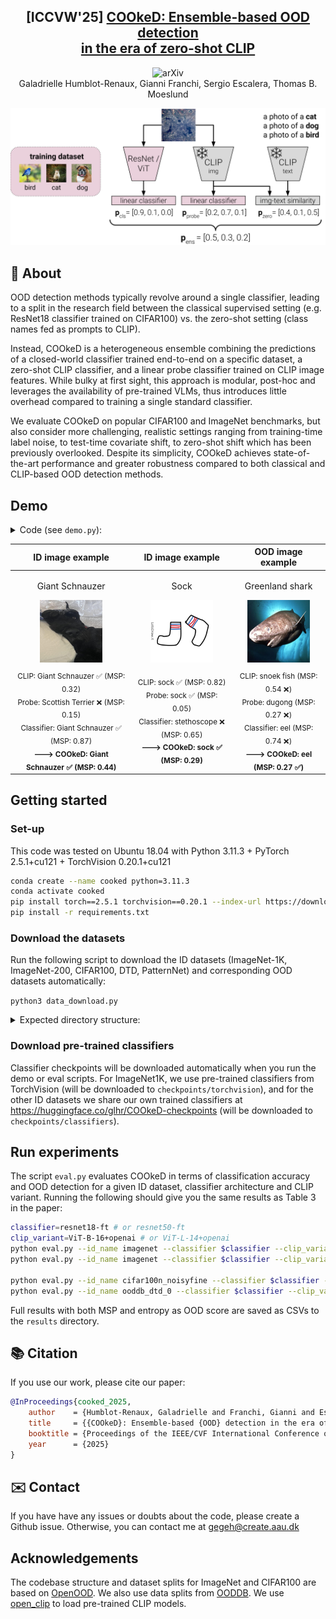 <h2 align="center">[ICCVW'25] <a href="https://arxiv.org/abs/2507.22576">COOkeD: Ensemble-based OOD detection<br/> in the era of zero-shot CLIP </a>
</h2>

  <p align="center">
    <img alt="arXiv" src="https://img.shields.io/badge/arXiv-2507.22576-b31b1b.svg"><br/>
     Galadrielle Humblot-Renaux, Gianni Franchi, Sergio Escalera, Thomas B. Moeslund
  </p>

<p align="center">
<img alt="COOkeD diagram" src="cooked_diagram.png" width="600">
</p>


## 🔎 About

OOD detection methods typically revolve around a single classifier, leading to a split in the research field between the classical supervised setting (e.g. ResNet18 classifier trained on CIFAR100) vs. the zero-shot setting (class names fed as prompts to CLIP). 

Instead, COOkeD is a heterogeneous ensemble combining the predictions of a closed-world classifier trained end-to-end on a specific dataset, a zero-shot CLIP classifier, and a linear probe classifier trained on CLIP image features. While bulky at first sight, this approach is modular, post-hoc and leverages the availability of pre-trained VLMs, thus introduces little overhead compared to training a single standard classifier.

We evaluate COOkeD on popular CIFAR100 and ImageNet benchmarks, but also consider more challenging, realistic settings ranging from training-time label noise, to test-time covariate shift, to zero-shot shift which has been previously overlooked. Despite its simplicity, COOkeD achieves state-of-the-art performance and greater robustness compared to both classical and CLIP-based OOD detection methods.


## Demo

<details>
<summary>Code (see <code>demo.py</code>):</summary>

```python
from PIL import Image
import torch
from model_utils import get_classifier_model, get_clip_model, get_probe_model
from data_utils import preprocess_image_for_clip, preprocess_image_for_cls, get_label_to_class_mapping
import glob
# load trained models
device = "cuda" # or "cpu"
clip_variant = "ViT-B-16+openai" # or ViT-B-16+openai, ViT-L-14+openai, ViT-H-14+laion2b_s32b_b79k
classifier = get_classifier_model("imagenet","resnet18-ft", is_torchvision_ckpt=True, device=device)
probe = get_probe_model("imagenet", clip_variant, device=device)
clip, clip_tokenizer, clip_logit_scale = get_clip_model(clip_variant, device=device)

clip.eval() # pre-trained CLIP model from open_clip
probe.eval() # linear probe trained on CLIP image features from ID dataset
classifier.eval() # Resnet18 trained on ID dataset

# define ID classes and encode prompts
class_mapping = get_label_to_class_mapping("imagenet")
prompts = ["a photo of a [cls]".replace("[cls]",f"{class_mapping[idx]}") for idx in range(len(class_mapping))]
with torch.no_grad():
    prompt_features = clip.encode_text(clip_tokenizer(prompts).to(device))
    prompt_features_normed = prompt_features / prompt_features.norm(dim=-1, keepdim=True)

image_paths = glob.glob("illustrations/*") 

ood_scoring = lambda softmax_probs: torch.distributions.Categorical(probs=softmax_probs).entropy().item() # entropy as OOD score
ood_scoring = lambda softmax_probs: torch.max(softmax_probs, dim=1).values.item() # maximum softmax probability (MSP) as OOD score

for image_path in image_paths:
    print(f"---------------{image_path}-------------------")
    image = Image.open(image_path).convert("RGB")

    # note: different normalization for CLIP image encoder vs. standard classifier
    image_normalized_clip = preprocess_image_for_clip(image).to(device)
    image_normalized_cls = preprocess_image_for_cls(image).to(device)

    with torch.no_grad():
        # 1. get zero-shot CLIP prediction
        clip_image_features = clip.encode_image(image_normalized_clip)
        clip_image_features_normed = clip_image_features / clip_image_features.norm(dim=-1, keepdim=True)
        text_sim = (clip_image_features_normed @ prompt_features_normed.T)
        softmax_clip_t100 = (clip_logit_scale * text_sim).softmax(dim=1)

        # 2. get probe CLIP prediction
        softmax_probe = probe(clip_image_features).softmax(dim=1)

        # 3. get classifier prediction
        softmax_classifier = classifier(image_normalized_cls).softmax(dim=1)

    # 4. combined prediction
    softmax_ensemble = torch.stack([softmax_clip_t100, softmax_probe, softmax_classifier]).mean(0)

    # class prediction and OOD scores
    pred = softmax_ensemble.argmax(dim=1)
    ood_score = ood_scoring(softmax_ensemble)

    print("CLIP:", class_mapping[softmax_clip_t100.argmax(dim=1).item()], f"(MSP: {ood_scoring(softmax_clip_t100):.2f})")
    print("Probe:", class_mapping[softmax_probe.argmax(dim=1).item()], f"(MSP: {ood_scoring(softmax_probe):.2f})")
    print("Classifier:", class_mapping[softmax_classifier.argmax(dim=1).item()], f"(MSP: {ood_scoring(softmax_classifier):.2f})")
    print("---> COOkeD:", class_mapping[pred.item()] , f"(MSP: {ood_score:.2f})")
    
    print(f"--------------------------------------------------------------------------------------------------------------")
```
</details>

| ID image example | ID image example | OOD image example |
|:---:|:---:|:---:|
| <p align="center">Giant Schnauzer</p><img src="illustrations/IMG_0409-768x1176.jpg" width="100" height="100"> | <p align="center">Sock</p><img src="illustrations/ythedc5f1.png" width="100" height="100"> | <p align="center">Greenland shark</p><img src="illustrations/greenland_shark.jpg"  width="100" height="100"> |
| <sub>CLIP: Giant Schnauzer ✅ (MSP: 0.32)<br>Probe: Scottish Terrier ❌ (MSP: 0.15)<br>Classifier: Giant Schnauzer ✅ (MSP: 0.87)<br>**---> COOkeD: Giant Schnauzer ✅ (MSP: 0.44)**</sub> | <sub>CLIP: sock ✅ (MSP: 0.82)<br>Probe: sock ✅ (MSP: 0.05)<br>Classifier: stethoscope ❌ (MSP: 0.65)<br>**---> COOkeD: sock ✅ (MSP: 0.29)**</sub> | <sub>CLIP: snoek fish (MSP: 0.54 ❌)<br>Probe: dugong (MSP: 0.27 ❌)<br>Classifier: eel (MSP: 0.74 ❌)<br>**---> COOkeD: eel (MSP: 0.27 ✅)**</sub>

## Getting started

### Set-up

This code was tested on Ubuntu 18.04 with Python 3.11.3 + PyTorch 2.5.1+cu121 + TorchVision 0.20.1+cu121

```bash
conda create --name cooked python=3.11.3
conda activate cooked
pip install torch==2.5.1 torchvision==0.20.1 --index-url https://download.pytorch.org/whl/cu121
pip install -r requirements.txt
```
### Download the datasets

Run the following script to download the ID datasets (ImageNet-1K, ImageNet-200, CIFAR100, DTD, PatternNet) and corresponding OOD datasets automatically:

``python3 data_download.py``

<details>
<summary>Expected directory structure:</summary>

```bash
data/
├── benchmark_imglist
│   ├── cifar100
│   ├── imagenet
│   ├── imagenet200
│   └── ooddb
├── images_classic
│   ├── cifar10
│   │   ├── test
│   │   └── train
│   ├── cifar100
│   │   ├── test
│   │   └── train
│   ├── mnist
│   │   ├── test
│   │   └── train
│   ├── places365
│   │   ├── airfield
│   │   ├── ...
│   │   └── zen_garden
│   ├── svhn
│   │   └── test
│   ├── texture
│   │   ├── banded
│   │   ├── ...
│   │   └── zigzagged
│   └── tin
│       ├── test
│       ├── train
│       ├── val
│       ├── wnids.txt
│       └── words.txt
└── images_largescale
    ├── DTD
    │   ├── images
    │   ├── imdb
    │   └── labels
    ├── imagenet_1k
    │   ├── train
    │   └── val
    ├── imagenet_c
    │   ├── brightness
    │   ├── ...
    │   └── zoom_blur
    ├── imagenet_r
    │   ├── n01443537
    │   ├── ...
    │   └── n12267677
    ├── imagenet_v2
    │   ├── 0
    │   ├── ...
    │   └── 999
    ├── inaturalist
    │   ├── images
    │   └── imglist.txt
    ├── ninco
    │   ├── amphiuma_means
    │   ├── ...
    │   └── windsor_chair
    ├── openimage_o
    │   └── images
    ├── PatternNet
    │   ├── images
    │   └── patternnet_description.pdf
    └── ssb_hard
        ├── n00470682
        ├── ...
        └── n13033134
```

</details>

### Download pre-trained classifiers

Classifier checkpoints will be downloaded automatically when you run the demo or eval scripts. For ImageNet1K, we use pre-trained classifiers from TorchVision (will be downloaded to ``checkpoints/torchvision``), and for the other ID datasets we share our own trained classifiers at https://huggingface.co/glhr/COOkeD-checkpoints (will be downloaded to ``checkpoints/classifiers``).



## Run experiments

The script ``eval.py`` evaluates COOkeD in terms of classification accuracy and OOD detection for a given ID dataset, classifier architecture and CLIP variant. Running the following should give you the same results as Table 3 in the paper:
```bash
classifier=resnet18-ft # or resnet50-ft
clip_variant=ViT-B-16+openai # or ViT-L-14+openai
python eval.py --id_name imagenet --classifier $classifier --clip_variant $clip_variant # standard evaluation on ImageNet-1K
python eval.py --id_name imagenet --classifier $classifier --clip_variant $clip_variant --csid # test-time covariate shift

python eval.py --id_name cifar100n_noisyfine --classifier $classifier --clip_variant $clip_variant # training-time label noise
python eval.py --id_name ooddb_dtd_0 --classifier $classifier --clip_variant $clip_variant # zero-shot shift (texture images as ID dataset)
```

Full results with both MSP and entropy as OOD score are saved as CSVs to the ``results`` directory. 


## 📚 Citation
If you use our work, please cite our paper:

```bibtex
@InProceedings{cooked_2025,
    author    = {Humblot-Renaux, Galadrielle and Franchi, Gianni and Escalera, Sergio and Moeslund, Thomas B.},
    title     = {{COOkeD}: Ensemble-based {OOD} detection in the era of {CLIP}},
    booktitle = {Proceedings of the IEEE/CVF International Conference on Computer Vision (ICCV) Workshops},
    year      = {2025}
}
```

## ✉️ Contact

If you have have any issues or doubts about the code, please create a Github issue. Otherwise, you can contact me at gegeh@create.aau.dk

## Acknowledgements

The codebase structure and dataset splits for ImageNet and CIFAR100 are based on [OpenOOD](https://github.com/Jingkang50/OpenOOD). We also use data splits from [OODDB](https://ooddb.github.io).
We use [open_clip](https://github.com/mlfoundations/open_clip) to load pre-trained CLIP models.
